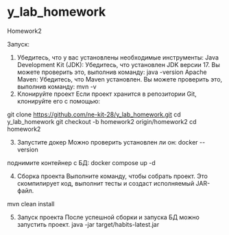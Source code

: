 # y_lab_homework
Homework2

Запуск:
1. Убедитесь, что у вас установлены необходимые инструменты:
Java Development Kit (JDK): Убедитесь, что установлен JDK версии 17. Вы можете проверить это, выполнив команду:
java -version
Apache Maven: Убедитесь, что Maven установлен. Вы можете проверить это, выполнив команду:
mvn -v
2. Клонируйте проект
Если проект хранится в репозитории Git, клонируйте его с помощью:

git clone https://github.com/ne-kit-28/y_lab_homework.git
cd y_lab_homework
git checkout -b homework2 origin/homework2
cd homework2

3. Запустите докер
Можно проверить установлен ли он:
docker --version

поднимите контейнер с БД:
docker compose up -d

4. Сборка проекта
Выполните команду, чтобы собрать проект. Это скомпилирует код, выполнит тесты и создаст исполняемый JAR-файл.

mvn clean install

5. Запуск проекта
После успешной сборки и запуска БД можно запустить проект.
java -jar target/habits-latest.jar
